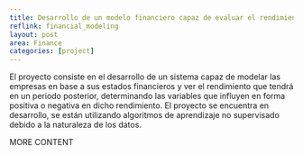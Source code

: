 ```yaml
---
title: Desarrollo de un modelo financiero capaz de evaluar el rendimiento de empresas usando algoritmos de Inteligencia Artificial
reflink: financial_modeling
layout: post
area: Finance
categories: [project]
---
```



El proyecto consiste en el desarrollo de un sistema capaz de modelar las empresas en base a sus estados financieros y ver el rendimiento que tendrá en un periodo posterior, determinando las variables que influyen en forma positiva o negativa en dicho rendimiento.
El proyecto se encuentra en desarrollo, se están utilizando algoritmos de aprendizaje no supervisado debido a la naturaleza de los datos.

<!--more-->
MORE CONTENT